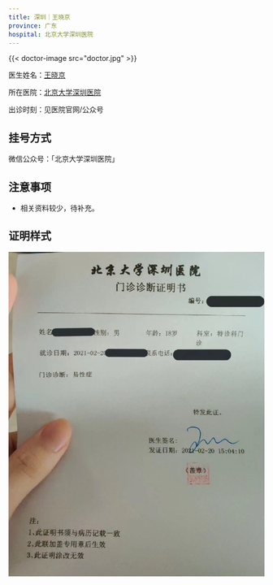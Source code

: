 ```yaml
---
title: 深圳｜王晓京
province: 广东
hospital: 北京大学深圳医院
---
```


{{< doctor-image src="doctor.jpg" >}}

医生姓名：[王晓京](https://www.haodf.com/doctor/245893.html)

所在医院：[北京大学深圳医院](https://amap.com/place/B02F3006F9)

出诊时刻：见医院官网/公众号

## 挂号方式

微信公众号：「北京大学深圳医院」

## 注意事项

- 相关资料较少，待补充。

## 证明样式

![证明](proof.jpg)
